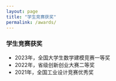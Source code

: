 ```yaml
---
layout: page
title: "学生竞赛获奖"
permalink: /awards/
---
```


### 学生竞赛获奖
- 2023年，全国大学生数学建模竞赛一等奖
- 2022年，省级创新创业大赛二等奖
- 2021年，全国工业设计竞赛优秀奖

